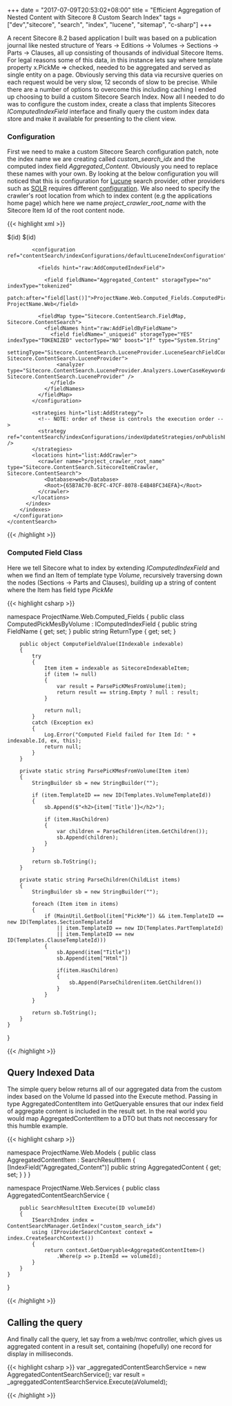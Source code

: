 +++
date = "2017-07-09T20:53:02+08:00"
title = "Efficient Aggregation of Nested Content with Sitecore 8 Custom Search Index"
tags = ["dev","sitecore", "search", "index", "lucene", "sitemap", "c-sharp"]
+++

A recent Sitecore 8.2 based application I built was based on a publication journal like nested structure of Years -> Editions -> Volumes -> Sections -> Parts -> Clauses, all up consisting of thousands of individual Sitecore Items. For legal reasons some of this data, in this instance lets say where template property x.PickMe => checked, needed to be aggregated and served as single entity on a page. Obviously serving this data via recursive queries on each request would be very slow, 12 seconds of slow to be precise. While there are a number of options to overcome this including caching I ended up choosing to build a custom Sitecore Search Index. Now all I needed to do was to configure the custom index, create a class that implents Sitecores *IComputedIndexField* interface and finally query the custom index data store and make it available for presenting to the client view.

### Configuration
First we need to make a custom Sitecore Search configuration patch, note the index name we are creating called *custom_search_idx* and the computed index field *Aggregated_Content*. Obviously you need to replace these names with your own. By looking at the below configuration you will noticed that this is configuration for [Lucune](http://lucene.apache.org/core/) search provider, other providers such as [SOLR](http://lucene.apache.org/solr/) requires different [configuration](https://sitecore-community.github.io/docs/search/solr/Configuring-Solr-for-use-with-Sitecore-8/). We also need to specify the crawler's root location from which to index content (e.g the applications home page) which here we name *project_crawler_root_name* with the Sitecore Item Id of the root content node.

{{< highlight xml >}}

<?xml version="1.0" encoding="utf-8" ?>
<configuration xmlns:patch="http://www.sitecore.net/xmlconfig/">
  <sitecore>
    <!--This is where the custom index is actually registered in sitecore-->
    <contentSearch>
      <configuration type="Sitecore.ContentSearch.ContentSearchConfiguration, Sitecore.ContentSearch">
        <indexes hint="list:AddIndex">
          <index id="custom_search_idx" type="Sitecore.ContentSearch.LuceneProvider.LuceneIndex, Sitecore.ContentSearch.LuceneProvider">
            <param desc="name">$(id)</param>
            <param desc="folder">$(id)</param>
            <param desc="propertyStore" ref="contentSearch/indexConfigurations/databasePropertyStore" param1="$(id)" />

            <configuration ref="contentSearch/indexConfigurations/defaultLuceneIndexConfiguration">
             
              <fields hint="raw:AddComputedIndexField">

                <field fieldName="Aggregated_Content" storageType="no" indexType="tokenized"
                       patch:after="field[last()]">ProjectName.Web.Computed_Fields.ComputedPickMesByVolume, ProjectName.Web</field>
              
              <fieldMap type="Sitecore.ContentSearch.FieldMap, Sitecore.ContentSearch">
                <fieldNames hint="raw:AddFieldByFieldName">
                  <field fieldName="_uniqueid" storageType="YES" indexType="TOKENIZED" vectorType="NO" boost="1f" type="System.String"
                         settingType="Sitecore.ContentSearch.LuceneProvider.LuceneSearchFieldConfiguration, Sitecore.ContentSearch.LuceneProvider">
                    <analyzer type="Sitecore.ContentSearch.LuceneProvider.Analyzers.LowerCaseKeywordAnalyzer, Sitecore.ContentSearch.LuceneProvider" />
                  </field>                  
                </fieldNames>
              </fieldMap>
            </configuration>

            <strategies hint="list:AddStrategy">
              <!-- NOTE: order of these is controls the execution order -->
              <strategy ref="contentSearch/indexConfigurations/indexUpdateStrategies/onPublishEndAsync" />
            </strategies>       
            <locations hint="list:AddCrawler">
              <crawler name="project_crawler_root_name" type="Sitecore.ContentSearch.SitecoreItemCrawler, Sitecore.ContentSearch">
                <Database>web</Database>
                <Root>{65B7AC70-BCFC-47CF-8078-E4B48FC34EFA}</Root>
              </crawler>              
            </locations>
          </index>
        </indexes>
      </configuration>
    </contentSearch>
  </sitecore>
</configuration>

{{< /highlight >}}

### Computed Field Class
Here we tell Sitecore what to index by extending *IComputedIndexField* and when we find an Item of template type *Volume*, recursively traversing down the nodes (Sections -> Parts and Clauses), building up a string of content where the Item has field type *PickMe*

{{< highlight csharp >}}

namespace ProjectName.Web.Computed_Fields
{
    public class ComputedPickMesByVolume : IComputedIndexField
    {
        public string FieldName { get; set; }
        public string ReturnType { get; set; }

        public object ComputeFieldValue(IIndexable indexable)
        {
            try
            {
                Item item = indexable as SitecoreIndexableItem;
                if (item != null)
                {
                    var result = ParsePicKMesFromVolume(item);
                    return result == string.Empty ? null : result;
                }

                return null;
            }
            catch (Exception ex)
            {
                Log.Error("Computed Field failed for Item Id: " + indexable.Id, ex, this);
                return null;
            }
        }

        private static string ParsePicKMesFromVolume(Item item)
        {
            StringBuilder sb = new StringBuilder("");

            if (item.TemplateID == new ID(Templates.VolumeTemplateId))
            {
                sb.Append($"<h2>{item['Title']}</h2>");

                if (item.HasChildren)
                {
                    var children = ParseChildren(item.GetChildren());
                    sb.Append(children);
                }
            }

            return sb.ToString();
        }

        private static string ParseChildren(ChildList items)
        {
            StringBuilder sb = new StringBuilder("");

            foreach (Item item in items)
            {
                if (MainUtil.GetBool(item["PickMe"]) && item.TemplateID == new ID(Templates.SectionTemplateId 
                    || item.TemplateID == new ID(Templates.PartTemplateId) 
                    || item.TemplateID == new ID(Templates.ClauseTemplateId)))
                {
                    sb.Append(item["Title"])
                    sb.Append(item["Html"])

                    if(item.HasChildren)
                    {
                        sb.Append(ParseChildren(item.GetChildren())
                    }
                }
            }

            return sb.ToString();
        }
    }
}

{{< /highlight >}}

## Query Indexed Data
The simple query below returns all of our aggregated data from the custom index based on the Volume Id passed into the Execute method. Passing in type AggregatedContentItem into GetQueryable ensures that our index field of aggregate content is included in the result set. In the real world you would map AggregatedContentItem to a DTO but thats not neccessary for this humble example. 

{{< highlight csharp >}}

namespace ProjectName.Web.Models
{
    public class AggregatedContentItem : SearchResultItem
    {
        [IndexField("Aggregated_Content")]
        public string AggregatedContent { get; set; }
    }
}

namespace ProjectName.Web.Services
{
    public class AggregatedContentSearchService
    {

        public SearchResultItem Execute(ID volumeId)
        {
            ISearchIndex index = ContentSearchManager.GetIndex("custom_search_idx")  
            using (IProviderSearchContext context = index.CreateSearchContext())  
            {
                return context.GetQueryable<AggregatedContentItem>()
                    .Where(p => p.ItemId == volumeId);
            }
        }
    }
}

{{< /highlight >}}

## Calling the query 
And finally call the query, let say from a web/mvc controller, which gives us aggregated content in a result set, containing (hopefully) one record for display in milliseconds.

{{< highlight csharp >}}
var _aggregatedContentSearchService = new AggregatedContentSearchService();
var result = _agreggatedContentSearchService.Execute(aVolumeId);

{{< /highlight >}}
